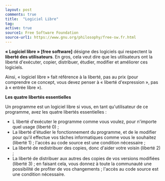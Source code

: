```yaml
---
layout: post
comments: true
title:  "Logiciel Libre"
tag:
active: true
source1: Free Software Foundation
source-url1: https://www.gnu.org/philosophy/free-sw.fr.html
---
```


**« Logiciel libre » [free software]** désigne des logiciels qui respectent la **liberté des utilisateurs**. En gros, cela veut dire que les utilisateurs ont la liberté d'exécuter, copier, distribuer, étudier, modifier et améliorer ces logiciels. 

Ainsi, « logiciel libre » fait référence à la liberté, pas au prix (pour comprendre ce concept, vous devez penser à « liberté d'expression », pas à « entrée libre »). 

**Les quatre libertés essentielles**

Un programme est un logiciel libre si vous, en tant qu'utilisateur de ce programme, avez les quatre libertés essentielles :

* L liberté d'exécuter le programme comme vous voulez, pour n'importe quel usage (liberté 0) ;
* La liberté d'étudier le fonctionnement du programme, et de le modifier pour qu'il effectue vos tâches informatiques comme vous le souhaitez (liberté 1) ; l'accès au code source est une condition nécessaire ;
* La liberté de redistribuer des copies, donc d'aider votre voisin (liberté 2) ;
* La liberté de distribuer aux autres des copies de vos versions modifiées (liberté 3) ; en faisant cela, vous donnez à toute la communauté une possibilité de profiter de vos changements ; l'accès au code source est une condition nécessaire.
